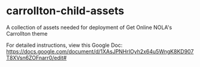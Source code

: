 # carrollton-child-assets
A collection of assets needed for deployment of Get Online NOLA's Carrollton theme

For detailed instructions, view this Google Doc: https://docs.google.com/document/d/1XAsJPNHrIOyh2x64u5WngK8KD907T8XVsn6ZOFnarr0/edit#

